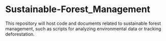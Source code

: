 # Sustainable-Forest_Management
This repository will host code and documents related to sustainable forest management, such as scripts for analyzing environmental data or tracking deforestation.
